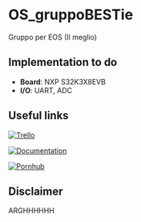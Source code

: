 # OS_gruppoBESTie
Gruppo per EOS (Il meglio)

## Implementation to do
- **Board**: NXP S32K3X8EVB
- **I/O**: UART, ADC 

## Useful links 
[![Trello](https://img.shields.io/badge/Trello--blue?logo=trello&style=flat)](https://github.com/users/Giuko/projects/1/views/1)

[![Documentation](https://img.shields.io/badge/Documentation--brightgreen?style=flat)](https://fgoehler.com/blog/adding-a-new-architecture-to-qemu-01/)

[![Pornhub](https://img.shields.io/badge/Pornhub-Enjoy-%23FF8C00?style=flat&logo=)](https://www.youtube.com/watch?v=xvFZjo5PgG0&pp=ygUIcmlja3JvbGw%3D)


## Disclaimer
ARGHHHHHH

